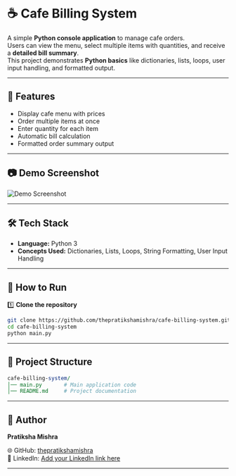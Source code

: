 # ☕ Cafe Billing System

A simple **Python console application** to manage cafe orders.  
Users can view the menu, select multiple items with quantities, and receive a **detailed bill summary**.  
This project demonstrates **Python basics** like dictionaries, lists, loops, user input handling, and formatted output.

---

## 📌 Features
- Display cafe menu with prices
- Order multiple items at once
- Enter quantity for each item
- Automatic bill calculation
- Formatted order summary output

---

## 📷 Demo Screenshot
![Demo Screenshot](screenshot.png)  

---

## 🛠 Tech Stack
- **Language:** Python 3
- **Concepts Used:** Dictionaries, Lists, Loops, String Formatting, User Input Handling

---
## 🚀 How to Run

1️⃣ **Clone the repository**
```bash
git clone https://github.com/thepratikshamishra/cafe-billing-system.git
cd cafe-billing-system
python main.py
```
---
## 📂 Project Structure
```perl
cafe-billing-system/
│── main.py       # Main application code
│── README.md     # Project documentation
```
---

## 📜 Author

**Pratiksha Mishra**

🌐 GitHub: [thepratikshamishra](https://github.com/thepratikshamishra)  
💼 LinkedIn: [Add your LinkedIn link here](https://www.linkedin.com/)

---
